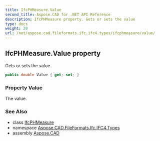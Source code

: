 ```yaml
---
title: IfcPHMeasure.Value
second_title: Aspose.CAD for .NET API Reference
description: IfcPHMeasure property. Gets or sets the value
type: docs
weight: 20
url: /net/aspose.cad.fileformats.ifc.ifc4.types/ifcphmeasure/value/
---
```

## IfcPHMeasure.Value property

Gets or sets the value.

```csharp
public double Value { get; set; }
```

### Property Value

The value.

### See Also

* class [IfcPHMeasure](../)
* namespace [Aspose.CAD.FileFormats.Ifc.IFC4.Types](../../ifcphmeasure/)
* assembly [Aspose.CAD](../../../)


